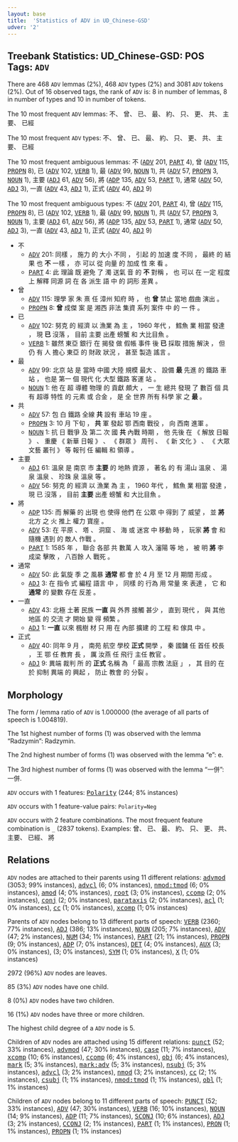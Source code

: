 ```yaml
---
layout: base
title:  'Statistics of ADV in UD_Chinese-GSD'
udver: '2'
---
```


## Treebank Statistics: UD_Chinese-GSD: POS Tags: `ADV`

There are 468 `ADV` lemmas (2%), 468 `ADV` types (2%) and 3081 `ADV` tokens (2%).
Out of 16 observed tags, the rank of `ADV` is: 8 in number of lemmas, 8 in number of types and 10 in number of tokens.

The 10 most frequent `ADV` lemmas: 不、 曾、 已、 最、 約、 只、 更、 共、 主要、 已經

The 10 most frequent `ADV` types:  不、 曾、 已、 最、 約、 只、 更、 共、 主要、 已經

The 10 most frequent ambiguous lemmas: 不 (<tt><a href="zh_gsd-pos-ADV.html">ADV</a></tt> 201, <tt><a href="zh_gsd-pos-PART.html">PART</a></tt> 4), 曾 (<tt><a href="zh_gsd-pos-ADV.html">ADV</a></tt> 115, <tt><a href="zh_gsd-pos-PROPN.html">PROPN</a></tt> 8), 已 (<tt><a href="zh_gsd-pos-ADV.html">ADV</a></tt> 102, <tt><a href="zh_gsd-pos-VERB.html">VERB</a></tt> 1), 最 (<tt><a href="zh_gsd-pos-ADV.html">ADV</a></tt> 99, <tt><a href="zh_gsd-pos-NOUN.html">NOUN</a></tt> 1), 共 (<tt><a href="zh_gsd-pos-ADV.html">ADV</a></tt> 57, <tt><a href="zh_gsd-pos-PROPN.html">PROPN</a></tt> 3, <tt><a href="zh_gsd-pos-NOUN.html">NOUN</a></tt> 1), 主要 (<tt><a href="zh_gsd-pos-ADJ.html">ADJ</a></tt> 61, <tt><a href="zh_gsd-pos-ADV.html">ADV</a></tt> 56), 將 (<tt><a href="zh_gsd-pos-ADP.html">ADP</a></tt> 135, <tt><a href="zh_gsd-pos-ADV.html">ADV</a></tt> 53, <tt><a href="zh_gsd-pos-PART.html">PART</a></tt> 1), 通常 (<tt><a href="zh_gsd-pos-ADV.html">ADV</a></tt> 50, <tt><a href="zh_gsd-pos-ADJ.html">ADJ</a></tt> 3), 一直 (<tt><a href="zh_gsd-pos-ADV.html">ADV</a></tt> 43, <tt><a href="zh_gsd-pos-ADJ.html">ADJ</a></tt> 1), 正式 (<tt><a href="zh_gsd-pos-ADV.html">ADV</a></tt> 40, <tt><a href="zh_gsd-pos-ADJ.html">ADJ</a></tt> 9)

The 10 most frequent ambiguous types:  不 (<tt><a href="zh_gsd-pos-ADV.html">ADV</a></tt> 201, <tt><a href="zh_gsd-pos-PART.html">PART</a></tt> 4), 曾 (<tt><a href="zh_gsd-pos-ADV.html">ADV</a></tt> 115, <tt><a href="zh_gsd-pos-PROPN.html">PROPN</a></tt> 8), 已 (<tt><a href="zh_gsd-pos-ADV.html">ADV</a></tt> 102, <tt><a href="zh_gsd-pos-VERB.html">VERB</a></tt> 1), 最 (<tt><a href="zh_gsd-pos-ADV.html">ADV</a></tt> 99, <tt><a href="zh_gsd-pos-NOUN.html">NOUN</a></tt> 1), 共 (<tt><a href="zh_gsd-pos-ADV.html">ADV</a></tt> 57, <tt><a href="zh_gsd-pos-PROPN.html">PROPN</a></tt> 3, <tt><a href="zh_gsd-pos-NOUN.html">NOUN</a></tt> 1), 主要 (<tt><a href="zh_gsd-pos-ADJ.html">ADJ</a></tt> 61, <tt><a href="zh_gsd-pos-ADV.html">ADV</a></tt> 56), 將 (<tt><a href="zh_gsd-pos-ADP.html">ADP</a></tt> 135, <tt><a href="zh_gsd-pos-ADV.html">ADV</a></tt> 53, <tt><a href="zh_gsd-pos-PART.html">PART</a></tt> 1), 通常 (<tt><a href="zh_gsd-pos-ADV.html">ADV</a></tt> 50, <tt><a href="zh_gsd-pos-ADJ.html">ADJ</a></tt> 3), 一直 (<tt><a href="zh_gsd-pos-ADV.html">ADV</a></tt> 43, <tt><a href="zh_gsd-pos-ADJ.html">ADJ</a></tt> 1), 正式 (<tt><a href="zh_gsd-pos-ADV.html">ADV</a></tt> 40, <tt><a href="zh_gsd-pos-ADJ.html">ADJ</a></tt> 9)


* 不
  * <tt><a href="zh_gsd-pos-ADV.html">ADV</a></tt> 201: 同樣 ， 施力 的 大小 不同 ， 引起 的 加速 度 不同 ， 最終 的 結果 也 <b>不</b> 一樣 ， 亦 可以 從 向量 的 加成 性 來 看 。
  * <tt><a href="zh_gsd-pos-PART.html">PART</a></tt> 4: 此 理論 既 避免 了 濁 送氣 音 的 <b>不</b> 對稱 ， 也 可以 在 一定 程度 上 解釋 同源 詞 在 各 派生 語 中 的 詞形 差異 。
* 曾
  * <tt><a href="zh_gsd-pos-ADV.html">ADV</a></tt> 115: 理學 家 朱 熹 任 漳州 知府 時 ， 也 <b>曾</b> 禁止 當地 戲曲 演出 。
  * <tt><a href="zh_gsd-pos-PROPN.html">PROPN</a></tt> 8: <b>曾</b> 成傑 案 是 湘西 非法 集資 系列 案件 中 的 一 件 。
* 已
  * <tt><a href="zh_gsd-pos-ADV.html">ADV</a></tt> 102: 努克 的 經濟 以 漁業 為 主 ， 1960 年代 ， 鱈魚 業 相當 發達 ， 現 <b>已</b> 沒落 ， 目前 主要 出產 螃蟹 和 大比目魚 。
  * <tt><a href="zh_gsd-pos-VERB.html">VERB</a></tt> 1: 雖然 東亞 銀行 在 揭發 做 假帳 事件 後 <b>已</b> 採取 措施 解決 ， 但 仍 有 人 擔心 東亞 的 財政 狀況 ， 甚至 製造 謠言 。
* 最
  * <tt><a href="zh_gsd-pos-ADV.html">ADV</a></tt> 99: 北京 站 是 當時 中國 大陸 規模 最大 、 設備 <b>最</b> 先進 的 鐵路 車站 ， 也是 第一 個 現代 化 大型 鐵路 客運 站 。
  * <tt><a href="zh_gsd-pos-NOUN.html">NOUN</a></tt> 1: 他 在 超 導體 物理 的 貢獻 頗大 ， 一 生 總共 發現 了 數百 個 具有 超導 特性 的 元素 或 合金 ， 是 全 世界 所有 科學 家 之 <b>最</b> 。
* 共
  * <tt><a href="zh_gsd-pos-ADV.html">ADV</a></tt> 57: 包 白 鐵路 全線 <b>共</b> 設有 車站 19 座 。
  * <tt><a href="zh_gsd-pos-PROPN.html">PROPN</a></tt> 3: 10 月 下旬 ， <b>共</b> 軍 發起 鄂 西南 戰役 ， 向 西南 進軍 。
  * <tt><a href="zh_gsd-pos-NOUN.html">NOUN</a></tt> 1: 抗 日 戰爭 及 第二 次 國 <b>共</b> 內戰 時期 ， 他 先後 在 《 解放 日報 》 、 重慶 《 新華 日報 》 、 《 群眾 》 周刊 、 《 新 文化 》 、 《 大眾 文藝 叢刊 》 等 報刊 任 編輯 和 領導 。
* 主要
  * <tt><a href="zh_gsd-pos-ADJ.html">ADJ</a></tt> 61: 溫泉 是 南京 市 <b>主要</b> 的 地熱 資源 ， 著名 的 有 湯山 溫泉 、 湯泉 溫泉 、 珍珠 泉 溫泉 等 。
  * <tt><a href="zh_gsd-pos-ADV.html">ADV</a></tt> 56: 努克 的 經濟 以 漁業 為 主 ， 1960 年代 ， 鱈魚 業 相當 發達 ， 現 已 沒落 ， 目前 <b>主要</b> 出產 螃蟹 和 大比目魚 。
* 將
  * <tt><a href="zh_gsd-pos-ADP.html">ADP</a></tt> 135: 而 解藥 的 出現 也 使得 他們 在 公眾 中 得到 了 威望 ， 並 <b>將</b> 北方 之 火 推上 權力 寶座 。
  * <tt><a href="zh_gsd-pos-ADV.html">ADV</a></tt> 53: 在 平原 、 塔 、 洞窟 、 海 或 迷宮 中 移動 時 ， 玩家 <b>將</b> 會 和 隨機 遇到 的 敵人 作戰 。
  * <tt><a href="zh_gsd-pos-PART.html">PART</a></tt> 1: 1585 年 ， 聯合 各部 共 數萬 人 攻入 瀋陽 等 地 ， 被 明 <b>將</b> 李 成梁 擊敗 ， 八百餘 人 戰死 。
* 通常
  * <tt><a href="zh_gsd-pos-ADV.html">ADV</a></tt> 50: 此 氣旋 季 之 風暴 <b>通常</b> 都 會 於 4 月 至 12 月 期間 形成 。
  * <tt><a href="zh_gsd-pos-ADJ.html">ADJ</a></tt> 3: 在 指令 式 編程 語言 中 ， 同樣 的 行為 用 常量 來 表達 ， 它 和 <b>通常</b> 的 變數 存在 反差 。
* 一直
  * <tt><a href="zh_gsd-pos-ADV.html">ADV</a></tt> 43: 北極 土著 民族 <b>一直</b> 與 外界 接觸 甚少 ， 直到 現代 ， 與 其他 地區 的 交流 才 開始 變 得 頻繁 。
  * <tt><a href="zh_gsd-pos-ADJ.html">ADJ</a></tt> 1: <b>一直</b> 以來 楓樹 材 只 用 在 內部 擴建 的 工程 和 傢具 中 。
* 正式
  * <tt><a href="zh_gsd-pos-ADV.html">ADV</a></tt> 40: 同年 9 月 ， 南苑 航空 學校 <b>正式</b> 開學 ， 秦 國鏞 任 首任 校長 ， 王 鄂 任 教育 長 ， 厲 汝燕 任 飛行 主任 教官 。
  * <tt><a href="zh_gsd-pos-ADJ.html">ADJ</a></tt> 9: 異端 裁判 所 的 <b>正式</b> 名稱 為 「 最高 宗教 法庭 」 ， 其 目的 在 於 抑制 異端 的 興起 ， 防止 教會 的 分裂 。

## Morphology

The form / lemma ratio of `ADV` is 1.000000 (the average of all parts of speech is 1.004819).

The 1st highest number of forms (1) was observed with the lemma “Radzymin”: Radzymin.

The 2nd highest number of forms (1) was observed with the lemma “e”: e.

The 3rd highest number of forms (1) was observed with the lemma “一併”: 一併.

`ADV` occurs with 1 features: <tt><a href="zh_gsd-feat-Polarity.html">Polarity</a></tt> (244; 8% instances)

`ADV` occurs with 1 feature-value pairs: `Polarity=Neg`

`ADV` occurs with 2 feature combinations.
The most frequent feature combination is `_` (2837 tokens).
Examples: 曾、 已、 最、 約、 只、 更、 共、 主要、 已經、 將


## Relations

`ADV` nodes are attached to their parents using 11 different relations: <tt><a href="zh_gsd-dep-advmod.html">advmod</a></tt> (3053; 99% instances), <tt><a href="zh_gsd-dep-advcl.html">advcl</a></tt> (6; 0% instances), <tt><a href="zh_gsd-dep-nmod-tmod.html">nmod:tmod</a></tt> (6; 0% instances), <tt><a href="zh_gsd-dep-amod.html">amod</a></tt> (4; 0% instances), <tt><a href="zh_gsd-dep-root.html">root</a></tt> (3; 0% instances), <tt><a href="zh_gsd-dep-ccomp.html">ccomp</a></tt> (2; 0% instances), <tt><a href="zh_gsd-dep-conj.html">conj</a></tt> (2; 0% instances), <tt><a href="zh_gsd-dep-parataxis.html">parataxis</a></tt> (2; 0% instances), <tt><a href="zh_gsd-dep-acl.html">acl</a></tt> (1; 0% instances), <tt><a href="zh_gsd-dep-cc.html">cc</a></tt> (1; 0% instances), <tt><a href="zh_gsd-dep-xcomp.html">xcomp</a></tt> (1; 0% instances)

Parents of `ADV` nodes belong to 13 different parts of speech: <tt><a href="zh_gsd-pos-VERB.html">VERB</a></tt> (2360; 77% instances), <tt><a href="zh_gsd-pos-ADJ.html">ADJ</a></tt> (386; 13% instances), <tt><a href="zh_gsd-pos-NOUN.html">NOUN</a></tt> (205; 7% instances), <tt><a href="zh_gsd-pos-ADV.html">ADV</a></tt> (47; 2% instances), <tt><a href="zh_gsd-pos-NUM.html">NUM</a></tt> (34; 1% instances), <tt><a href="zh_gsd-pos-PART.html">PART</a></tt> (21; 1% instances), <tt><a href="zh_gsd-pos-PROPN.html">PROPN</a></tt> (9; 0% instances), <tt><a href="zh_gsd-pos-ADP.html">ADP</a></tt> (7; 0% instances), <tt><a href="zh_gsd-pos-DET.html">DET</a></tt> (4; 0% instances), <tt><a href="zh_gsd-pos-AUX.html">AUX</a></tt> (3; 0% instances),  (3; 0% instances), <tt><a href="zh_gsd-pos-SYM.html">SYM</a></tt> (1; 0% instances), <tt><a href="zh_gsd-pos-X.html">X</a></tt> (1; 0% instances)

2972 (96%) `ADV` nodes are leaves.

85 (3%) `ADV` nodes have one child.

8 (0%) `ADV` nodes have two children.

16 (1%) `ADV` nodes have three or more children.

The highest child degree of a `ADV` node is 5.

Children of `ADV` nodes are attached using 15 different relations: <tt><a href="zh_gsd-dep-punct.html">punct</a></tt> (52; 33% instances), <tt><a href="zh_gsd-dep-advmod.html">advmod</a></tt> (47; 30% instances), <tt><a href="zh_gsd-dep-case.html">case</a></tt> (11; 7% instances), <tt><a href="zh_gsd-dep-xcomp.html">xcomp</a></tt> (10; 6% instances), <tt><a href="zh_gsd-dep-ccomp.html">ccomp</a></tt> (6; 4% instances), <tt><a href="zh_gsd-dep-obj.html">obj</a></tt> (6; 4% instances), <tt><a href="zh_gsd-dep-mark.html">mark</a></tt> (5; 3% instances), <tt><a href="zh_gsd-dep-mark-adv.html">mark:adv</a></tt> (5; 3% instances), <tt><a href="zh_gsd-dep-nsubj.html">nsubj</a></tt> (5; 3% instances), <tt><a href="zh_gsd-dep-advcl.html">advcl</a></tt> (3; 2% instances), <tt><a href="zh_gsd-dep-nmod.html">nmod</a></tt> (3; 2% instances), <tt><a href="zh_gsd-dep-cc.html">cc</a></tt> (2; 1% instances), <tt><a href="zh_gsd-dep-csubj.html">csubj</a></tt> (1; 1% instances), <tt><a href="zh_gsd-dep-nmod-tmod.html">nmod:tmod</a></tt> (1; 1% instances), <tt><a href="zh_gsd-dep-obl.html">obl</a></tt> (1; 1% instances)

Children of `ADV` nodes belong to 11 different parts of speech: <tt><a href="zh_gsd-pos-PUNCT.html">PUNCT</a></tt> (52; 33% instances), <tt><a href="zh_gsd-pos-ADV.html">ADV</a></tt> (47; 30% instances), <tt><a href="zh_gsd-pos-VERB.html">VERB</a></tt> (16; 10% instances), <tt><a href="zh_gsd-pos-NOUN.html">NOUN</a></tt> (14; 9% instances), <tt><a href="zh_gsd-pos-ADP.html">ADP</a></tt> (11; 7% instances), <tt><a href="zh_gsd-pos-SCONJ.html">SCONJ</a></tt> (10; 6% instances), <tt><a href="zh_gsd-pos-ADJ.html">ADJ</a></tt> (3; 2% instances), <tt><a href="zh_gsd-pos-CCONJ.html">CCONJ</a></tt> (2; 1% instances), <tt><a href="zh_gsd-pos-PART.html">PART</a></tt> (1; 1% instances), <tt><a href="zh_gsd-pos-PRON.html">PRON</a></tt> (1; 1% instances), <tt><a href="zh_gsd-pos-PROPN.html">PROPN</a></tt> (1; 1% instances)

